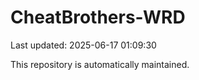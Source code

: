 # CheatBrothers-WRD

Last updated: 2025-06-17 01:09:30

This repository is automatically maintained.
